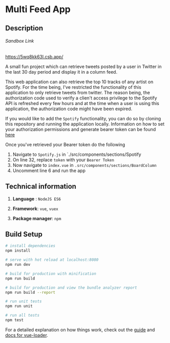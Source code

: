 # Multi Feed App

## Description

###### Sandbox Link
https://5wq8kk63l.csb.app/

A small fun project which can retrieve tweets posted by a user in Twitter in the last 30 day period and display it in a column feed.

This web application can also retrieve the top 10 tracks of any artist on Spotify. For the time being, I've restricted the functionality of this application to only retrieve tweets from twitter. The reason being, the authorization code used to verify a clien't access privilege to the Spotify API is refreshed every few hours and at the time when a user is using this application, the authorization code might have been expired.

If you would like to add the `Spotify` functionality, you can do so by cloning this repository and running the application locally.
Information on how to set your authorization permissions and generate bearer token can be found [here](https://developer.spotify.com/documentation/general/guides/scopes/)

Once you've retrieved your Bearer token do the following

1. Navigate to `Spotify.js` in `./src/components/sections/Spotify
2. On line 32, replace `token` with your `Bearer Token`
3. Now navigate to `index.vue` in `.src/components/sections/BoardColumn`
4. Uncomment line 6 and run the app

## Technical information

1. **Language** : `NodeJS ES6`

2. **Framework**: `vue`, `vuex`

3. **Package manager**: `npm`

## Build Setup

``` bash
# install dependencies
npm install

# serve with hot reload at localhost:8080
npm run dev

# build for production with minification
npm run build

# build for production and view the bundle analyzer report
npm run build --report

# run unit tests
npm run unit

# run all tests
npm test
```

For a detailed explanation on how things work, check out the [guide](http://vuejs-templates.github.io/webpack/) and [docs for vue-loader](http://vuejs.github.io/vue-loader).
